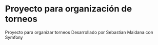 # Proyecto para organización de torneos

Proyecto para organizar torneos
Desarrollado por Sebastian Maidana con Symfony
